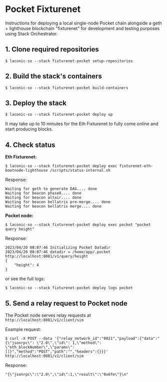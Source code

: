 # Pocket Fixturenet

Instructions for deploying a local single-node Pocket chain alongside a geth + lighthouse blockchain "fixturenet" for development and testing purposes using Stack Orchestrator.

## 1. Clone required repositories
```
$ laconic-so --stack fixturenet-pocket setup-repositories
```
## 2. Build the stack's containers
```
$ laconic-so --stack fixturenet-pocket build-containers
```
## 3. Deploy the stack
```
$ laconic-so --stack fixturenet-pocket deploy up
```
It may take up to 10 minutes for the Eth Fixturenet to fully come online and start producing blocks.

## 4. Check status
**Eth Fixturenet:**
```
$ laconic-so --stack fixturenet-pocket deploy exec fixturenet-eth-bootnode-lighthouse /scripts/status-internal.sh
```
Response:
```
Waiting for geth to generate DAG.... done
Waiting for beacon phase0.... done
Waiting for beacon altair.... done
Waiting for beacon bellatrix pre-merge.... done
Waiting for beacon bellatrix merge.... done
```

**Pocket node:**
```
$ laconic-so --stack fixturenet-pocket deploy exec pocket "pocket query height"
```
Response:
```
2023/04/20 08:07:46 Initializing Pocket Datadir
2023/04/20 08:07:46 datadir = /home/app/.pocket
http://localhost:8081/v1/query/height
{
    "height": 4
}
```
or see the full logs:
```
$ laconic-so --stack fixturenet-pocket deploy logs pocket
```
## 5. Send a relay request to Pocket node
The Pocket node serves relay requests at `http://localhost:8081/v1/client/sim`  

Example request:
```
$ curl -X POST --data '{"relay_network_id":"0021","payload":{"data":"{\"jsonrpc\": \"2.0\",\"id\": 1,\"method\": \"eth_blockNumber\",\"params\": []}","method":"POST","path":"","headers":{}}}' http://localhost:8081/v1/client/sim
```
Response:
```
"{\"jsonrpc\":\"2.0\",\"id\":1,\"result\":\"0x6fe\"}\n"
```
